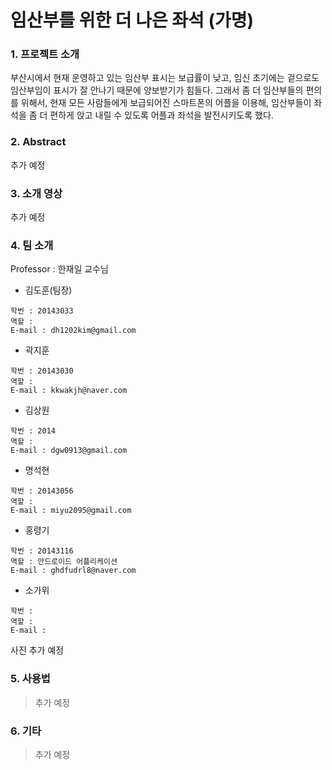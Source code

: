 # 임산부를 위한 더 나은 좌석 (가명)


### 1. 프로젝트 소개


부산시에서 현재 운영하고 있는 임산부 표시는 보급률이 낮고, 임신 초기에는 겉으로도 임산부임이 표시가 잘 안나기 때문에 양보받기가 힘들다. 
그래서 좀 더 임산부들의 편의를 위해서, 현재 모든 사람들에게 보급되어진 스마트폰의 어플을 이용해, 임산부들이 좌석을 좀 더 편하게 앉고 내릴 수 있도록 어플과 좌석을 발전시키도록 했다.


### 2. Abstract


추가 예정


### 3. 소개 영상

추가 예정

### 4. 팀 소개

Professor : 한재일 교수님

* 김도훈(팀장)  

```
학번 : 20143033
역할 : 
E-mail : dh1202kim@gmail.com
```

* 곽지훈  

```
학번 : 20143030
역할 : 
E-mail : kkwakjh@naver.com
```

* 김상원 

```
학번 : 2014 
역할 : 
E-mail : dgw0913@gmail.com
```

* 명석현  

```
학번 : 20143056 
역할 :  
E-mail : miyu2095@gmail.com
```

* 홍령기 

```
학번 : 20143116  
역할 : 안드로이드 어플리케이션
E-mail : ghdfudrl8@naver.com
```

* 소가위 

```
학번 :   
역할 : 
E-mail : 
```


사진 추가 예정

### 5. 사용법

> 추가 예정

### 6. 기타

> 추가 예정
